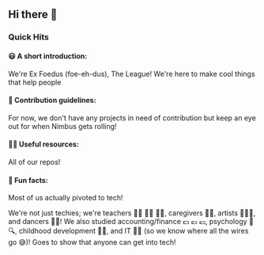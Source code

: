 ## Hi there 👋

### Quick Hits

#### 😃 A short introduction:
We're Ex Foedus (foe-eh-dus), The League! We're here to make cool things that help people

#### 🌈 Contribution guidelines:
For now, we don't have any projects in need of contribution but keep an eye out for when Nimbus gets rolling!

#### 👩‍💻 Useful resources:
All of our repos!

#### 🍿 Fun facts:
Most of us actually pivoted to tech! 

We're not just techies; we're teachers 👨‍🏫 🧑‍🏫 👩‍🏫, caregivers 🫶🧒, artists 🎨🧑‍🎨, and dancers 🕺💃!
We also studied accounting/finance 💵 💶 💷, psychology 🧠🔍, childhood development 👶⏫, and IT 🧑‍💻 (so we know where all the wires go 😅)!
Goes to show that anyone can get into tech!
